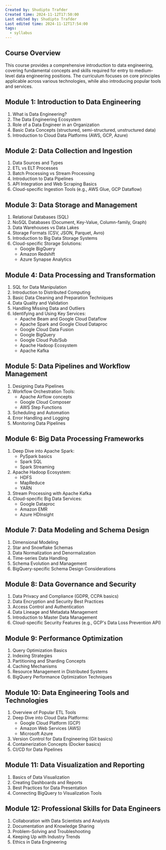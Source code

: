 ```yaml
---
Created by: Shudipto Trafder
Created time: 2024-11-12T17:50:00
Last edited by: Shudipto Trafder
Last edited time: 2024-11-12T17:54:00
tags:
  - syllabus
---
```

## Course Overview
This course provides a comprehensive introduction to data engineering, covering fundamental concepts and skills required for entry to medium-level data engineering positions. The curriculum focuses on core principles applicable across various technologies, while also introducing popular tools and services.

## Module 1: Introduction to Data Engineering
1. What is Data Engineering?
2. The Data Engineering Ecosystem
3. Role of a Data Engineer in an Organization
4. Basic Data Concepts (structured, semi-structured, unstructured data)
5. Introduction to Cloud Data Platforms (AWS, GCP, Azure)

## Module 2: Data Collection and Ingestion
1. Data Sources and Types
2. ETL vs ELT Processes
3. Batch Processing vs Stream Processing
4. Introduction to Data Pipelines
5. API Integration and Web Scraping Basics
6. Cloud-specific Ingestion Tools (e.g., AWS Glue, GCP Dataflow)

## Module 3: Data Storage and Management
1. Relational Databases (SQL)
2. NoSQL Databases (Document, Key-Value, Column-family, Graph)
3. Data Warehouses vs Data Lakes
4. Storage Formats (CSV, JSON, Parquet, Avro)
5. Introduction to Big Data Storage Systems
6. Cloud-specific Storage Solutions:
   - Google BigQuery
   - Amazon Redshift
   - Azure Synapse Analytics

## Module 4: Data Processing and Transformation
1. SQL for Data Manipulation
2. Introduction to Distributed Computing
3. Basic Data Cleaning and Preparation Techniques
4. Data Quality and Validation
5. Handling Missing Data and Outliers
6. Identifying and Using Key Services:
   - Apache Beam and Google Cloud Dataflow
   - Apache Spark and Google Cloud Dataproc
   - Google Cloud Data Fusion
   - Google BigQuery
   - Google Cloud Pub/Sub
   - Apache Hadoop Ecosystem
   - Apache Kafka

## Module 5: Data Pipelines and Workflow Management
1. Designing Data Pipelines
2. Workflow Orchestration Tools:
   - Apache Airflow concepts
   - Google Cloud Composer
   - AWS Step Functions
3. Scheduling and Automation
4. Error Handling and Logging
5. Monitoring Data Pipelines

## Module 6: Big Data Processing Frameworks
1. Deep Dive into Apache Spark:
   - PySpark basics
   - Spark SQL
   - Spark Streaming
2. Apache Hadoop Ecosystem:
   - HDFS
   - MapReduce
   - YARN
3. Stream Processing with Apache Kafka
4. Cloud-specific Big Data Services:
   - Google Dataproc
   - Amazon EMR
   - Azure HDInsight

## Module 7: Data Modeling and Schema Design
1. Dimensional Modeling
2. Star and Snowflake Schemas
3. Data Normalization and Denormalization
4. Time-series Data Handling
5. Schema Evolution and Management
6. BigQuery-specific Schema Design Considerations

## Module 8: Data Governance and Security
1. Data Privacy and Compliance (GDPR, CCPA basics)
2. Data Encryption and Security Best Practices
3. Access Control and Authentication
4. Data Lineage and Metadata Management
5. Introduction to Master Data Management
6. Cloud-specific Security Features (e.g., GCP's Data Loss Prevention API)

## Module 9: Performance Optimization
1. Query Optimization Basics
2. Indexing Strategies
3. Partitioning and Sharding Concepts
4. Caching Mechanisms
5. Resource Management in Distributed Systems
6. BigQuery Performance Optimization Techniques

## Module 10: Data Engineering Tools and Technologies
1. Overview of Popular ETL Tools
2. Deep Dive into Cloud Data Platforms:
   - Google Cloud Platform (GCP)
   - Amazon Web Services (AWS)
   - Microsoft Azure
3. Version Control for Data Engineering (Git basics)
4. Containerization Concepts (Docker basics)
5. CI/CD for Data Pipelines

## Module 11: Data Visualization and Reporting
1. Basics of Data Visualization
2. Creating Dashboards and Reports
4. Best Practices for Data Presentation
5. Connecting BigQuery to Visualization Tools

## Module 12: Professional Skills for Data Engineers
1. Collaboration with Data Scientists and Analysts
2. Documentation and Knowledge Sharing
3. Problem-Solving and Troubleshooting
4. Keeping Up with Industry Trends
5. Ethics in Data Engineering
